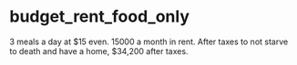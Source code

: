 # budget_rent_food_only
3 meals a day at $15 even. 15000 a month in rent. After taxes to not starve to death and have a home, $34,200 after taxes.
